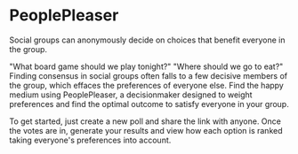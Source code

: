 # PeoplePleaser #
Social groups can anonymously decide on choices that benefit everyone in the group.

"What board game should we play tonight?" "Where should we go to eat?" Finding consensus in social groups often falls to a few decisive members of the group, which effaces the preferences of everyone else. Find the happy medium using PeoplePleaser, a decisionmaker designed to weight preferences and find the optimal outcome to satisfy everyone in your group.

To get started, just create a new poll and share the link with anyone. Once the votes are in, generate your results and view how each option is ranked taking everyone's preferences into account.

